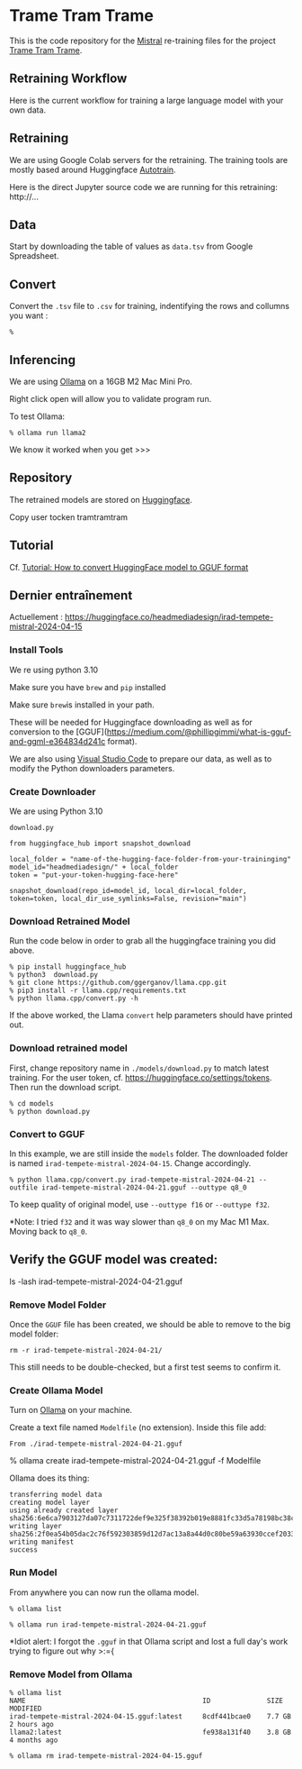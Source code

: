 # Trame Tram Trame

This is the code repository for the [Mistral]() re-training files for the project [Trame Tram Trame](https://github.com/Mastis3000/head-md-drawing-futures).

## Retraining Workflow
Here is the current workflow for training a large language model with your own data.

## Retraining
We are using Google Colab servers for the retraining. The training tools are mostly based around Huggingface [Autotrain](https://huggingface.co/autotrain).

Here is the direct Jupyter source code we are running for this retraining:
http://...

## Data
Start by downloading the table of values as `data.tsv` from Google Spreadsheet.

## Convert
Convert the `.tsv` file to `.csv` for training, indentifying the rows and collumns you want :

```
% 
```

## Inferencing
We are using [Ollama](https://ollama.com) on a 16GB M2 Mac Mini Pro. 

Right click open will allow you to validate program run.

To test Ollama:

```
% ollama run llama2

```
We know it worked when you get >>>

## Repository
The retrained models are stored on [Huggingface](https://huggingface.co/headmediadesign).

Copy user tocken tramtramtram


## Tutorial
Cf. [Tutorial: How to convert HuggingFace model to GGUF format](https://github.com/ggerganov/llama.cpp/discussions/2948)

## Dernier entraînement
Actuellement : <https://huggingface.co/headmediadesign/irad-tempete-mistral-2024-04-15>

### Install Tools
We re using python 3.10

Make sure you have `brew` and `pip` installed

Make sure `brew`is installed in your path.

These will be needed for Huggingface downloading as well as for conversion to the [GGUF](https://medium.com/@phillipgimmi/what-is-gguf-and-ggml-e364834d241c format).

We are also using [Visual Studio Code](https://code.visualstudio.com) to prepare our data, as well as to modify the Python downloaders parameters.

### Create Downloader
We are using Python 3.10

`download.py`
```
from huggingface_hub import snapshot_download

local_folder = "name-of-the-hugging-face-folder-from-your-traininging"
model_id="headmediadesign/" + local_folder
token = "put-your-token-hugging-face-here"

snapshot_download(repo_id=model_id, local_dir=local_folder, token=token, local_dir_use_symlinks=False, revision="main")
```

### Download Retrained Model
Run the code below in order to grab all the huggingface training you did above.

```
% pip install huggingface_hub
% python3  download.py
% git clone https://github.com/ggerganov/llama.cpp.git
% pip3 install -r llama.cpp/requirements.txt
% python llama.cpp/convert.py -h
```

If the above worked, the Llama `convert` help parameters should have printed out.

### Download retrained model
First, change repository name in `./models/download.py` to match latest training. For the user token, cf. <https://huggingface.co/settings/tokens>. Then run the download script.

```
% cd models
% python download.py
```

### Convert to GGUF
In this example, we are still inside the `models` folder. The downloaded folder is named `irad-tempete-mistral-2024-04-15`. Change accordingly.

```
% python llama.cpp/convert.py irad-tempete-mistral-2024-04-21 --outfile irad-tempete-mistral-2024-04-21.gguf --outtype q8_0
```

To keep quality of original model, use `--outtype f16` or `--outtype f32`.

*Note: I tried `f32` and it was way slower than `q8_0` on my Mac M1 Max. Moving back to `q8_0`.

## Verify the GGUF model was created:

ls -lash irad-tempete-mistral-2024-04-21.gguf

### Remove Model Folder
Once the `GGUF` file has been created, we should be able to remove to the big model folder:

```
rm -r irad-tempete-mistral-2024-04-21/
```

This still needs to be double-checked, but a first test seems to confirm it.

### Create Ollama Model
Turn on [Ollama]() on your machine.

Create a text file named `Modelfile` (no extension). Inside this file add:

```
From ./irad-tempete-mistral-2024-04-21.gguf
```

% ollama create irad-tempete-mistral-2024-04-21.gguf -f Modelfile

Ollama does its thing:
```
transferring model data 
creating model layer 
using already created layer sha256:6e6ca7903127da07c7311722def9e325f38392b019e8881fc33d5a78198bc38c 
writing layer sha256:2f0ea54b05dac2c76f592303859d12d7ac13a8a44d0c80be59a63930ccef2033 
writing manifest 
success
```

### Run Model

From anywhere you can now run the ollama model.

```
% ollama list
```

```
% ollama run irad-tempete-mistral-2024-04-21.gguf
```

*Idiot alert: I forgot the `.gguf` in that Ollama script and lost a full day's work trying to figure out why >:={

### Remove Model from Ollama

```
% ollama list
NAME                                            ID              SIZE    MODIFIED     
irad-tempete-mistral-2024-04-15.gguf:latest     8cdf441bcae0    7.7 GB  2 hours ago 
llama2:latest                                   fe938a131f40    3.8 GB  4 months ago

% ollama rm irad-tempete-mistral-2024-04-15.gguf
```
